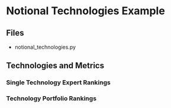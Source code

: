 # Notional Technologies Example

## Files
- notional_technologies.py

## Technologies and Metrics

### Single Technology Expert Rankings

### Technology Portfolio Rankings

